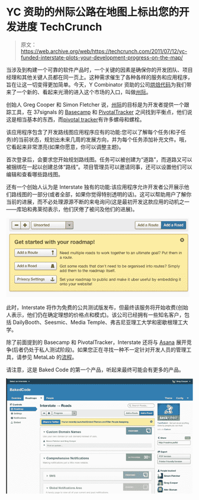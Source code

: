 # YC 资助的州际公路在地图上标出您的开发进度 TechCrunch

> 原文：<https://web.archive.org/web/https://techcrunch.com/2011/07/12/yc-funded-interstate-plots-your-development-progress-on-the-map/>

当涉及到构建一个可靠的软件产品时，一个关键的因素是确保你的开发团队、项目经理和其他关键人员都在同一页上。这种需求催生了各种各样的服务和应用程序，旨在让这一切变得更加简单。今天，Y Combinator 资助的公司[烘焙代码](https://web.archive.org/web/20230203042827/http://bakedcode.com/)为我们带来了一个新的、看起来光滑的进入这个市场的入口，叫做[州际](https://web.archive.org/web/20230203042827/http://www.interstateapp.com/)。

创始人 Greg Cooper 和 Simon Fletcher 说，[州际](https://web.archive.org/web/20230203042827/http://www.interstateapp.com/)的目标是为开发者提供一个跟踪工具，在 37signals 的 [Basecamp](https://web.archive.org/web/20230203042827/http://basecamphq.com/) 和 [PivotalTracker](https://web.archive.org/web/20230203042827/http://www.pivotaltracker.com/) 之间找到平衡点，他们说这是相当基本的东西，而[pivotal tracker](https://web.archive.org/web/20230203042827/http://www.pivotaltracker.com/)有许多螺母和螺栓。

该应用程序包含了开发路线图应用程序应有的功能:您可以了解每个任务(和子任务)的当前状态，规划出未来几周的发展方向，并为每个任务添加补充文件。哦，它看起来非常漂亮(如果你愿意，你可以调整主题)。

首次登录后，会要求您开始规划路线图。任务可以被创建为“道路”，而道路又可以被捆绑在一起以创建总体“路线”。项目管理员可以邀请同事，还可以设置他们可以编辑和查看哪些路线图。

还有一个创始人认为是 Interstate 独有的功能:该应用程序允许开发者公开展示他们路线图的一部分(或者全部，如果你觉得特别透明的话)。这可以帮助用户了解你当前的进展，而不必处理源源不断的来电询问(这是最初开发这款应用的动机之一——库珀和弗莱彻表示，他们厌倦了被问及他们的进展)。

![](img/a2fc924f1875d43a9f84a13f73994468.png)

此时，Interstate 将作为免费的公共测试版发布，但最终该服务将开始收费(创始人表示，他们仍在确定理想的价格点和模式)。该公司已经拥有一些知名客户，包括 DailyBooth、Seesmic、Media Temple、弗吉尼亚理工大学和密歇根理工大学。

除了前面提到的 Basecamp 和 PivotalTracker，Interstate 还将与 [Asana](https://web.archive.org/web/20230203042827/http://asana.com/) 展开竞争(后者仍处于私人测试阶段)。如果您正在寻找一种不一定针对开发人员的管理工具，请参见 MetaLab 的[流程](https://web.archive.org/web/20230203042827/http://www.getflow.com/)。

请注意，这是 Baked Code 的第一个产品，听起来最终可能会有更多的产品。

![](img/58e12ae804d31e45705c73a0bcdc4a03.png)